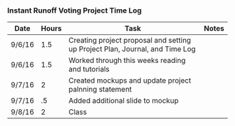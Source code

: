 ### Instant Runoff Voting Project Time Log

| Date | Hours | Task | Notes |
|------|------|-------|-------|
| 9/6/16 | 1.5 | Creating project proposal and setting up Project Plan, Journal, and Time Log | |
| 9/6/16 | 1.5 | Worked through this weeks reading and tutorials | |
| 9/7/16 | 2 | Created mockups and update project palnning statement | |
| 9/7/16 | .5 | Added additional slide to mockup | |
| 9/8/16 | 2 | Class | |